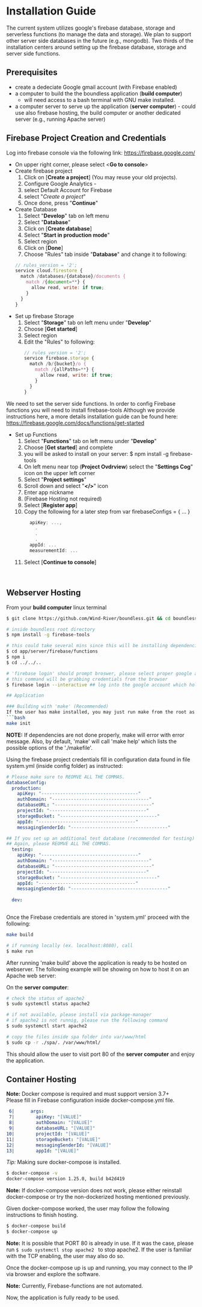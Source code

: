 # Installation Guide

The current system utilizes google's firebase database, storage and serverless functions (to manage the data and storage). We plan to support other server side databases in the future (e.g., mongodb). Two thirds of the installation centers around setting up the firebase database, storage and server side functions. 

## Prerequisites
  * create a dedeciate Google gmail account (with Firebase enabled)
  * a computer to build the the boundless application (**build computer**)
    * will need access to a bash terminal with GNU make installed. 
  * a computer server to serve up the application (**server computer**) - could use also firebase hosting, the build computer or another dedicated server (e.g., running Apache server)

## Firebase Project Creation and Credentials
Log into firebase console via the following link: https://firebase.google.com/

* On upper right corner, please select <**Go to console**>
* Create firebase project
  1. Click on [**Create a project**] (You may reuse your old projects).
  1. Configure Google Analytics - 
  1. select Default Account for Firebase
  1. select "_Create a project_"
  1. Once done, press "**Continue**"
* Create Database
  1. Select "**Develop**" tab on left menu
  1. Select "**Database**" 
  1. Click on [**Create database**]
  1. Select "**Start in production mode**"
  1. Select region
  1. Click on [**Done**]
  1. Choose "Rules" tab inside "**Database**" and change it to following:
  ```js
  // rules_version = '2';
  service cloud.firestore {
    match /databases/{database}/documents {
      match /{document=**} {
        allow read, write: if true;
      }
    }
  }
  ```
* Set up firebase Storage
  1. Select "**Storage**" tab on left menu under "**Develop**"
  1. Choose [**Get started**]
  1. Select region
  1. Edit the "Rules" to following:
      ```js
      // rules_version = '2';
      service firebase.storage {
        match /b/{bucket}/o {
          match /{allPaths=**} {
            allow read, write: if true;
          }
        }
      }
      ```
We need to set the server side functions. In order to config Firebase functions you will need to install firebase-tools
Although we provide instructions here, a more details installation guide can be found here:
https://firebase.google.com/docs/functions/get-started
* Set up Functions
  1. Select "**Functions**" tab on left menu under "**Develop**"
  1. Choose [**Get started**] and complete
  1. you will be asked to install on your server: $ npm install -g firebase-tools
  1. On left menu near top (**Project Ovdrview**) select the "**Settings Cog**" icon on the upper left corner
  1. Select "**Project settings**"
  1. Scroll down and select "**</>**" icon
  1. Enter app nickname 
  1. (Firebase Hosting not required)
  1. Select [**Register app**]
  1. Copy the following for a later step from var firebaseConfigs = { ... }
      ```js
        apiKey: ...,
          .
          .
          .
        appId: ...
        measurementId: ...
      ```
  1. Select [**Continue to console**]
<br />

## Webserver Hosting
From your **build computer** linux terminal
```bash
$ git clone https://github.com/Wind-River/boundless.git && cd boundless
```


```bash
# inside boundless root directory
$ npm install -g firebase-tools

# this could take several mins since this will be installing dependencies
$ cd app/server/firebase/functions 
$ npm i 
$ cd ../../..

# 'firebase login' should prompt broswer, please select proper google account since
# this command will be grabbing credentials from the browser
$ firebase login --interactive ## log into the google account which holds the firebase project

## Application

### Building with 'make' (Recommended)
If the user has make installed, you may just run make from the root as shown below:
```bash
make init
```

**NOTE:** If dependencies are not done properly, make will error with error message. Also, by default, 'make' will call 'make help' which lists the possible options of the './makefile'.


Using the firebase project credentials fill in configuration data found in file system.yml (inside config folder) as 
instructed:

```yml
# Please make sure to REOMVE ALL THE COMMAS.
databaseConfig:
  production:
    apiKey: "------------------------------------"
    authDomain: "------------------------------------"
    databaseURL: "------------------------------------"
    projectId: "------------------------------------"
    storageBucket: "------------------------------------"
    appId: "------------------------------------"
    messagingSenderId: "------------------------------------"

## If you set up an additional test database (recommended for testing)
## Again, please REOMVE ALL THE COMMAS.
  testing:
    apiKey: "------------------------------------"
    authDomain: "------------------------------------"
    databaseURL: "------------------------------------"
    projectId: "------------------------------------"
    storageBucket: "------------------------------------"
    appId: "------------------------------------"
    messagingSenderId: "------------------------------------"
    
  dev:
  
```

Once the Firebase credentials are stored in 'system.yml' proceed with the following:

```bash
make build

# if running locally (ex. localhost:8080), call
$ make run

```

After running 'make build' above the application is ready to be hosted on webserver.
The following example will be showing on how to host it on an Apache web server:

On the **server computer**: 
```bash
# check the status of apache2
$ sudo systemctl status apache2

# if not available, please install via package-manager
# if apache2 is not runnig, please run the following command
$ sudo systemctl start apache2

# copy the files inside spa folder into var/www/html
$ sudo cp -r ./spa/. /var/www/html/
```

This should allow the user to visit port 80 of the **server computer** and enjoy the
application.

## Container Hosting

**Note:** Docker compose is required and must support version 3.7+
<br />
Please fill in Firebase configuration inside docker-compose.yml file.
```yaml
 6|      args:
 7|        apiKey: "[VALUE]"
 8|        authDomain: "[VALUE]"
 9|        databaseURL: "[VALUE]"
10|        projectId: "[VALUE]"
11|        storageBucket: "[VALUE]"
12|        messagingSenderId: "[VALUE]"
13|        appId: "[VALUE]"
```

_Tip:_ Making sure docker-compose is installed.

```bash
$ docker-compose -v
docker-compose version 1.25.0, build b42d419
```

**Note:** If docker-compose version does not work, please either reinstall
docker-compose or try the non-dockerized hosting mentioned previously.

Given docker-compose worked, the user may follow the following instructions to
finish hosting.

```bash
$ docker-compose build
$ docker-compose up
```

**Note:** It is possible that PORT 80 is already in use. If it was the case, 
please run ```$ sudo systemctl stop apache2 ``` to stop apache2. If the user is 
familiar with the TCP enabling, the user may also do so.

Once the docker-compose up is up and running, you may connect to the IP via
browser and explore the software.

**Note:** Currently, Firebase-functions are not automated.


Now, the application is fully ready to be used.

